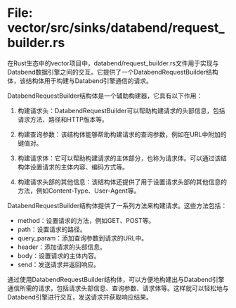 # File: vector/src/sinks/databend/request_builder.rs

在Rust生态中的vector项目中，databend/request_builder.rs文件用于实现与Databend数据引擎之间的交互。它提供了一个DatabendRequestBuilder结构体，该结构体用于构建与Databend引擎通信的请求。

DatabendRequestBuilder结构体是一个辅助构建器，它具有以下作用：

1. 构建请求头：DatabendRequestBuilder可以帮助构建请求的头部信息，包括请求方法、路径和HTTP版本等。

2. 构建查询参数：该结构体能够帮助构建请求的查询参数，例如在URL中附加的键值对。

3. 构建请求体：它可以帮助构建请求的主体部分，也称为请求体。可以通过该结构体设置请求的主体内容、编码方式等。

4. 构建请求头部的其他信息：该结构体还提供了用于设置请求头部的其他信息的方法，例如Content-Type、User-Agent等。

DatabendRequestBuilder结构体提供了一系列方法来构建请求。这些方法包括：

- method：设置请求的方法，例如GET、POST等。
- path：设置请求的路径。
- query_param：添加查询参数到请求的URL中。
- header：添加请求的头部信息。
- body：设置请求的主体内容。
- send：发送请求并返回响应。

通过使用DatabendRequestBuilder结构体，可以方便地构建出与Databend引擎通信所需的请求，包括请求头部信息、查询参数、请求体等。这样就可以轻松地与Databend引擎进行交互，发送请求并获取响应结果。

